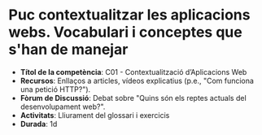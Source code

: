 # Puc contextualitzar les aplicacions webs. Vocabulari i conceptes que s'han de manejar

- **Títol de la competència**: C01 - Contextualització d’Aplicacions Web
- **Recursos**: Enllaços a articles, vídeos explicatius (p.e., "Com funciona una petició HTTP?").
- **Fòrum de Discussió**: Debat sobre "Quins són els reptes actuals del desenvolupament web?".
- **Activitats**: Lliurament del glossari i exercicis
- **Durada**: 1d
